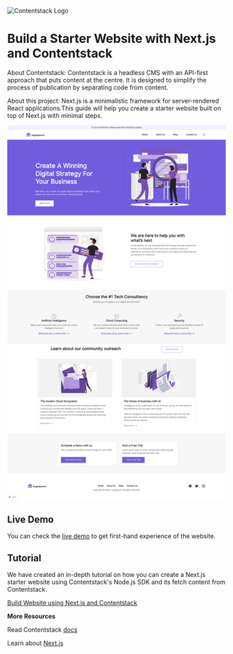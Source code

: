 ![![Contentstack Logo](/public/contentstack-readme-logo.png)](https://www.contentstack.com/)


# Build a Starter Website with Next.js and Contentstack

About Contentstack: Contentstack is a headless CMS with an API-first approach that puts content at the centre. It is designed to simplify the process of publication by separating code from content.

About this project: Next.js is a minimalistic framework for server-rendered React applications.This guide will help you create a starter website built on top of Next.js with minimal steps.



![Contentstack-Nextjs-starter-app](/public/starter-app.png)

## Live Demo

You can check the [live demo](https://contentstack-nextjs-starter-app.vercel.app) to get first-hand experience of the website.


## Tutorial

We have created an in-depth tutorial on how you can create a Next.js starter website using Contentstack's Node.js SDK and its fetch content from Contentstack.

[Build Website using Next.js and Contentstack](https://www.contentstack.com/docs/developers/sample-apps/build-a-starter-website-using-next-js-and-contentstack/)


**More Resources**

Read Contentstack [docs](https://www.contentstack.com/docs/)

Learn about [Next.js](https://learnnextjs.com/)









